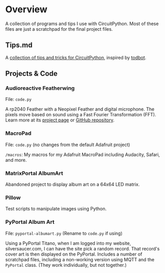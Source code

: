 # Overview
A collection of programs and tips I use with CircuitPython. Most of these files are just a scratchpad for the final project files.

## Tips.md
A [collection of tips and tricks for CircuitPython](tips.md), inspired by [todbot](https://github.com/todbot/circuitpython-tricks).

## Projects & Code

### Audioreactive Featherwing
File: `code.py`

A rp2040 Feather with a Neopixel Feather and digital microphone.  The pixels move based on sound using a Fast Fourier Transformation (FFT). Learn more at its [project page](https://github.com/prcutler/speakerstand-lights/blob/main/pictures/neopixel-feather.gif) or [GitHub repository](https://github.com/prcutler/speakerstand-lights).

### MacroPad
File: `code.py` (no changes from the default Adafruit project)

`/macros`: My macros for my Adafruit MacroPad including Audacity, Safari, and more.

### MatrixPortal AlbumArt
Abandoned project to display album art on a 64x64 LED matrix.

### Pillow
Test scripts to manipulate images using Python.

### PyPortal Album Art
File: `pyportal-albumart.py` (Rename to `code.py` if using)

Using a PyPortal Titano, when I am logged into my website, silversaucer.com, I can have the site pick a random record.  That record's cover art is then displayed on the PyPortal.  Includes a number of scratchpad files, including a non-working version using MQTT and the `PyPortal` class.  (They work individually, but not together.)

